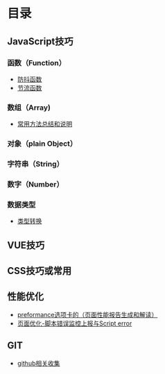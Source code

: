 # 目录

## JavaScript技巧

### 函数（Function）

* [防抖函数](pages/function/debounce.md)
* [节流函数](pages/function/throttling.md)
<!-- * [柯里化函数](/pages/function/) -->

### 数组（Array)

* [常用方法总结和说明](/pages/array/fnc.md)

<!-- * [骚操作总结](/pages/)
* [数组循环优化总结](/pages/) -->

### 对象（plain Object）

### 字符串（String）

### 数字（Number）

### 数据类型

* [类型转换](pages/data-type/transform.md)

## VUE技巧

## CSS技巧或常用

## 性能优化

* [preformance选项卡的（页面性能报告生成和解读）](pages/preformance/DevTools-preformance.md)  
* [页面优化-脚本错误监控上报与Script error](pages/preformance/error-monitoring.md)  
<!-- * [页面优化-压缩代码错误位置](https://github.com/joeyguo/blog/issues/13) -->

## GIT

* [github相关收集](pages/git/README.md)
